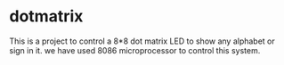 # dotmatrix
This is a project to control a 8*8 dot matrix LED to show any alphabet or sign in it. we have used 8086 microprocessor to control this system.
